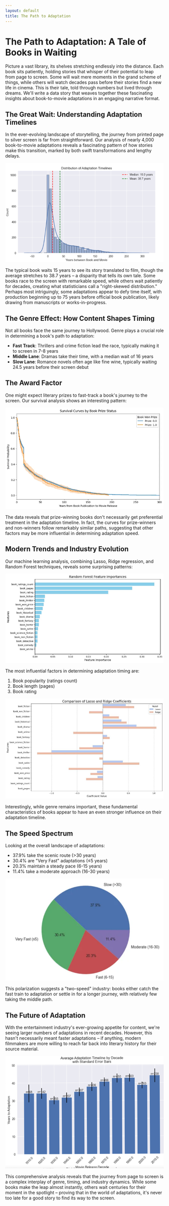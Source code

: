 ```yaml
---
layout: default
title: The Path to Adaptation
---
```


# The Path to Adaptation: A Tale of Books in Waiting

Picture a vast library, its shelves stretching endlessly into the distance. Each book sits patiently, holding stories that whisper of their potential to leap from page to screen. Some will wait mere moments in the grand scheme of things, while others will watch decades pass before their stories find a new life in cinema. This is their tale, told through numbers but lived through dreams.
We'll write a data story that weaves together these fascinating insights about book-to-movie adaptations in an engaging narrative format.

## The Great Wait: Understanding Adaptation Timelines

In the ever-evolving landscape of storytelling, the journey from printed page to silver screen is far from straightforward. Our analysis of nearly 4,000 book-to-movie adaptations reveals a fascinating pattern of how stories make this transition, marked by both swift transformations and lengthy delays.

![Distribution of Adaptation Timelines](/assets/img/timeline.png)

The typical book waits 15 years to see its story translated to film, though the average stretches to 38.7 years – a disparity that tells its own tale. Some books race to the screen with remarkable speed, while others wait patiently for decades, creating what statisticians call a "right-skewed distribution." Perhaps most intriguingly, some adaptations appear to defy time itself, with production beginning up to 75 years before official book publication, likely drawing from manuscripts or works-in-progress.

## The Genre Effect: How Content Shapes Timing

Not all books face the same journey to Hollywood. Genre plays a crucial role in determining a book's path to adaptation:

- **Fast Track**: Thrillers and crime fiction lead the race, typically making it to screen in 7-8 years
- **Middle Lane**: Dramas take their time, with a median wait of 16 years
- **Slow Lane**: Romance novels often age like fine wine, typically waiting 24.5 years before their screen debut


## The Award Factor

One might expect literary prizes to fast-track a book's journey to the screen. Our survival analysis shows an interesting pattern:

![Survival Analysis by Prize Status](/assets/img/prize-status-curve.png)

The data reveals that prize-winning books don't necessarily get preferential treatment in the adaptation timeline. In fact, the curves for prize-winners and non-winners follow remarkably similar paths, suggesting that other factors may be more influential in determining adaptation speed.

## Modern Trends and Industry Evolution

Our machine learning analysis, combining Lasso, Ridge regression, and Random Forest techniques, reveals some surprising patterns:

![Feature Importance in Adaptation Timing](/assets/img/feature_imp.png)

The most influential factors in determining adaptation timing are:
1. Book popularity (ratings count)
2. Book length (pages)
3. Book rating

![Comparison of Model Coefficients](/assets/img/lasso_ridge.png )

Interestingly, while genre remains important, these fundamental characteristics of books appear to have an even stronger influence on their adaptation timeline.

## The Speed Spectrum

Looking at the overall landscape of adaptations:
- 37.9% take the scenic route (>30 years)
- 30.4% are "Very Fast" adaptations (≤5 years)
- 20.3% maintain a steady pace (6-15 years)
- 11.4% take a moderate approach (16-30 years)

![Distribution of adaptation timing](/assets/img/piechart.png)

This polarization suggests a "two-speed" industry: books either catch the fast train to adaptation or settle in for a longer journey, with relatively few taking the middle path.

## The Future of Adaptation

With the entertainment industry's ever-growing appetite for content, we're seeing larger numbers of adaptations in recent decades. However, this hasn't necessarily meant faster adaptations – if anything, modern filmmakers are more willing to reach far back into literary history for their source material.

![Time gap distribution accross decades](/assets/img/decade_time.png)


This comprehensive analysis reveals that the journey from page to screen is a complex interplay of genre, timing, and industry dynamics. While some books make the leap almost instantly, others wait centuries for their moment in the spotlight – proving that in the world of adaptations, it's never too late for a good story to find its way to the screen.

